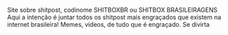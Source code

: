 Site sobre shitpost, codinome SHITBOXBR ou SHITBOX BRASILEIRAGENS
Aqui a intenção é juntar todos os shitpost mais engraçados que existem na internet brasileira!
Memes, videos, de tudo que é engraçado.
Se divirta

